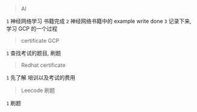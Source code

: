 


> AI

`1`  神经网络学习 书籍完成
`2` 神经网络书籍中的 example  write done
`3` 记录下来, 学习 GCP 的一个过程

> certificate GCP 

`1`  查找考试的题目, 刷题



> Redhat certificate

`1` 先了解 培训以及考试的费用



> Leecode 刷题

`1` 刷题










